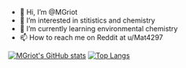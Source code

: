 - 👋 Hi, I’m @MGriot
- 👀 I’m interested in stitistics and chemistry
- 🌱 I’m currently learning environmental chemistry
- 📫 How to reach me on Reddit at u/Mat4297

<!---
mat4297/mat4297 is a ✨ special ✨ repository because its `README.md` (this file) appears on your GitHub profile.
You can click the Preview link to take a look at your changes.
--->

[![MGriot's GitHub stats](https://github-readme-stats.vercel.app/api?username=MGriot&show_icons=true&theme=dracula)](https://github.com/anuraghazra/github-readme-stats)
[![Top Langs](https://github-readme-stats.vercel.app/api/top-langs/?username=MGriot&langs_count=8&theme=dracula)](https://github.com/anuraghazra/github-readme-stats)
